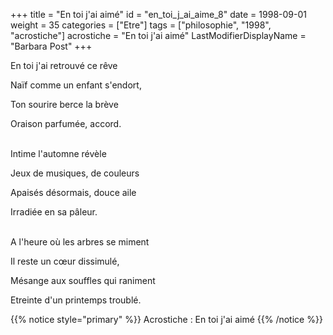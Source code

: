 +++
title = "En toi j'ai aimé"
id = "en_toi_j_ai_aime_8"
date = 1998-09-01
weight = 35
categories = ["Etre"]
tags = ["philosophie", "1998", "acrostiche"]
acrostiche = "En toi j'ai aimé"
LastModifierDisplayName = "Barbara Post"
+++

En toi j'ai retrouvé ce rêve

Naïf comme un enfant s'endort,

Ton sourire berce la brève

Oraison parfumée, accord.

 \
Intime l'automne révèle

Jeux de musiques, de couleurs

Apaisés désormais, douce aile

Irradiée en sa pâleur.

 \
A l'heure où les arbres se miment

Il reste un cœur dissimulé,

Mésange aux souffles qui raniment

Etreinte d'un printemps troublé.

{{% notice style="primary" %}}
Acrostiche : En toi j'ai aimé
{{% /notice %}}
